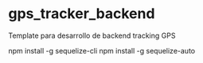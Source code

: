 # gps_tracker_backend
Template para desarrollo de backend tracking GPS

npm install -g sequelize-cli 
npm install -g sequelize-auto

